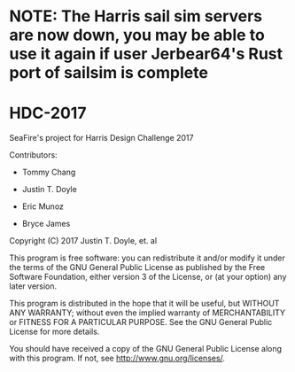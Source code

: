 # NOTE: The Harris sail sim servers are now down, you may be able to use it again if user Jerbear64's Rust port of sailsim is complete

# HDC-2017
SeaFire's project for Harris Design Challenge 2017

Contributors:


* Tommy Chang

* Justin T. Doyle

* Eric Munoz

* Bryce James


Copyright (C) 2017 Justin T. Doyle, et. al

This program is free software: you can redistribute it and/or modify
it under the terms of the GNU General Public License as published by
the Free Software Foundation, either version 3 of the License, or
(at your option) any later version.

This program is distributed in the hope that it will be useful,
but WITHOUT ANY WARRANTY; without even the implied warranty of
MERCHANTABILITY or FITNESS FOR A PARTICULAR PURPOSE.  See the
GNU General Public License for more details.

You should have received a copy of the GNU General Public License
along with this program.  If not, see <http://www.gnu.org/licenses/>.
